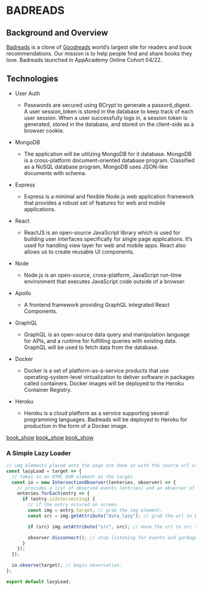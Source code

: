 # BADREADS

## Background and Overview

[Badreads](https://quiet-shore-31528.herokuapp.com/#/) is a clone of [Goodreads](https://goodreads.com) world’s largest site for readers and book recommendations. Our mission is to help people find and share books they love. Badreads launched in AppAcademy Online Cohort 04/22.

## Technologies

- User Auth

  - Passwords are secured using BCrypt to generate a passord_digest. A user session_token is stored in the database to keep track of each user session. When a user successfully logs in, a session token is generated, stored in the database, and stored on the client-side as a browser cookie.

- MongoDB

  - The application will be utilizing MongoDB for it database. MongoDB is a cross-platform document-oriented database program. Classified as a NoSQL database program, MongoDB uses JSON-like documents with schema.

- Express

  - Express is a minimal and flexible Node.js web application framework that provides a robust set of features for web and mobile applications.

- React

  - ReactJS is an open-source JavaScript library which is used for building user interfaces specifically for single page applications. It’s used for handling view layer for web and mobile apps. React also allows us to create reusable UI components.

- Node

  - Node.js is an open-source, cross-platform, JavaScript run-time environment that executes JavaScript code outside of a browser.

- Apollo

  - A frontend framework providing GraphQL integrated React Components.

- GraphQL

  - GraphQL is an open-source data query and manipulation language for APIs, and a runtime for fulfilling queries with existing data. GraphQL will be used to fetch data from the database.

- Docker

  - Docker is a set of platform-as-a-service products that use operating-system-level virtualization to deliver software in packages called containers. Docker images will be deployed to the Heroku Container Registry.

- Heroku

  - Heroku is a cloud platform as a service supporting several programming languages. Badreads will be deployed to Heroku for production in the form of a Docker image.

[book_show](https://github.com/drexel-ue/goodreads/master/home.png)
[book_show](https://github.com/drexel-ue/goodreads/master/book_show.png)
[book_show](https://github.com/drexel-ue/goodreads/master/my_books.png)

### A Simple Lazy Loader

```javascript
// img elements placed onto the page are done so with the source url stored in an attribute called `data_lazy`.
const lazyLoad = target => {
  // takes in an HTML DOM element as the target.
  const io = new IntersectionObserver((enteries, observer) => {
    // provides a list of observed events (entries) and an observer of those events.
    enteries.forEach(entry => {
      if (entry.isIntersecting) {
        // if the entry occured on screen.
        const img = entry.target; // grab the img element.
        const src = img.getAttribute("data_lazy"); // grab the url to be assigned to source.

        if (src) img.setAttribute("src", src); // move the url to src to "activiate/load" the image.

        observer.disconnect(); // stop listening for events and garbage collect the observer.
      }
    });
  });

  io.observe(target); // begin observation.
};

export default lazyLoad;
```
